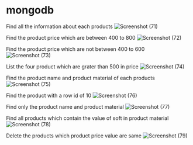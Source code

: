 # mongodb

Find all the information about each products
![Screenshot (71)](https://user-images.githubusercontent.com/91141164/146877110-b2a10e0b-91b5-4e02-85cd-cad5daa440c7.png)

Find the product price which are between 400 to 800
![Screenshot (72)](https://user-images.githubusercontent.com/91141164/146877299-c29b1bc2-326a-414b-bd4a-b65856c1f93b.png)

Find the product price which are not between 400 to 600
![Screenshot (73)](https://user-images.githubusercontent.com/91141164/146877491-8df6a87f-1f8d-4b17-9e50-527188aea950.png)

List the four product which are grater than 500 in price 
![Screenshot (74)](https://user-images.githubusercontent.com/91141164/146877616-8647c151-f33e-46d5-beb7-f40a15ce1966.png)

Find the product name and product material of each products
![Screenshot (75)](https://user-images.githubusercontent.com/91141164/146877745-787ca9ff-7b49-4bad-966e-b8264f6016e6.png)

Find the product with a row id of 10
![Screenshot (76)](https://user-images.githubusercontent.com/91141164/146877922-c7bcec48-3f25-4c8d-a76f-f3826131d1ed.png)

Find only the product name and product material
![Screenshot (77)](https://user-images.githubusercontent.com/91141164/146878066-0a0b4674-bc53-45f2-8d05-29ce17d9f2a8.png)

Find all products which contain the value of soft in product material 
![Screenshot (78)](https://user-images.githubusercontent.com/91141164/146878180-bf6b8813-ae7e-40bb-981e-3fdbef63fcb9.png)

Delete the products which product price value are same
![Screenshot (79)](https://user-images.githubusercontent.com/91141164/146878346-ed00c066-a2cf-483a-b624-bf1edacb0609.png)
